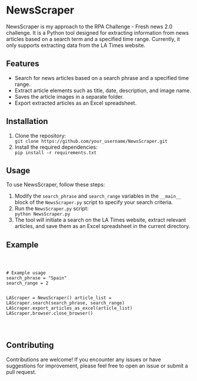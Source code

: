 <!DOCTYPE html>
<html lang="en">
<head>
    <meta charset="UTF-8">
    <meta name="viewport" content="width=device-width, initial-scale=1.0">
</head>
<body>

<h1>NewsScraper</h1>

<p>NewsScraper is my approach to the RPA Challenge - Fresh news 2.0 challenge. It is a Python tool designed for extracting information from news articles based on a search term and a specified time range. Currently, it only supports extracting data from the LA Times website.</p>

<h2>Features</h2>

<ul>
    <li>Search for news articles based on a search phrase and a specified time range.</li>
    <li>Extract article elements such as title, date, description, and image name.</li>
    <li>Saves the article images in a separate folder.</li>
    <li>Export extracted articles as an Excel spreadsheet.</li>
</ul>

<h2>Installation</h2>

<ol>
    <li>Clone the repository:</li>
    <code>git clone https://github.com/your_username/NewsScraper.git</code>
    <li>Install the required dependencies:</li>
    <code>pip install -r requirements.txt</code>
</ol>

<h2>Usage</h2>

<p>To use NewsScraper, follow these steps:</p>

<ol>
    <li>Modify the <code>search_phrase</code> and <code>search_range</code> variables in the <code>__main__</code> block of the <code>NewsScraper.py</code> script to specify your search criteria.</li>
    <li>Run the <code>NewsScraper.py</code> script:</li>
    <code>python NewsScraper.py</code>
    <li>The tool will initiate a search on the LA Times website, extract relevant articles, and save them as an Excel spreadsheet in the current directory.</li>
</ol>

<h2>Example</h2>

<code>
    <pre>
# Example usage
search_phrase = "Spain"
search_range = 2

LAScraper = NewsScraper()
article_list = LAScraper.search(search_phrase, search_range)
LAScraper.export_articles_as_excel(article_list)
LAScraper.browser.close_browser()
    </pre>
</code>

<h2>Contributing</h2>

<p>Contributions are welcome! If you encounter any issues or have suggestions for improvement, please feel free to open an issue or submit a pull request.</p>

</body>
</html>
